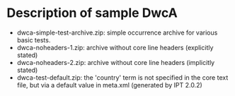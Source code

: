 Description of sample DwcA
==========================

* dwca-simple-test-archive.zip: simple occurrence archive for various basic tests.
* dwca-noheaders-1.zip: archive without core line headers (explicitly stated)
* dwca-noheaders-2.zip: archive without core line headers (implicitly stated)
* dwca-test-default.zip: the 'country' term is not specified in the core text file, but via a default value in meta.xml (generated by IPT 2.0.2)